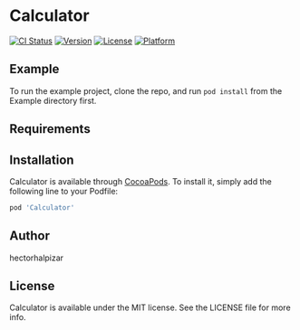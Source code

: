 # Calculator

[![CI Status](https://img.shields.io/travis/hectorhalpizar/Calculator.svg?style=flat)](https://travis-ci.org/hectorhalpizar/Calculator)
[![Version](https://img.shields.io/cocoapods/v/Calculator.svg?style=flat)](https://cocoapods.org/pods/Calculator)
[![License](https://img.shields.io/cocoapods/l/Calculator.svg?style=flat)](https://cocoapods.org/pods/Calculator)
[![Platform](https://img.shields.io/cocoapods/p/Calculator.svg?style=flat)](https://cocoapods.org/pods/Calculator)

## Example

To run the example project, clone the repo, and run `pod install` from the Example directory first.

## Requirements

## Installation

Calculator is available through [CocoaPods](https://cocoapods.org). To install
it, simply add the following line to your Podfile:

```ruby
pod 'Calculator'
```

## Author

hectorhalpizar

## License

Calculator is available under the MIT license. See the LICENSE file for more info.
